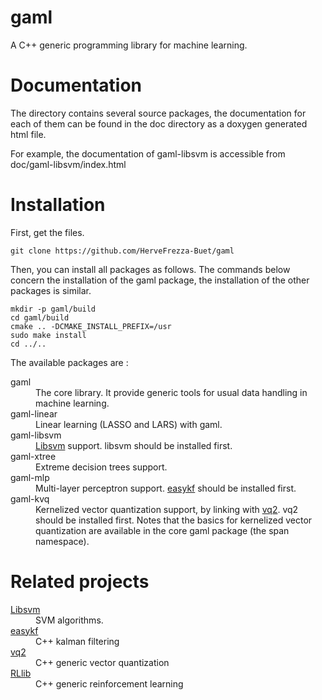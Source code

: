 # gaml

A C++ generic programming library for machine learning.

# Documentation

The directory contains several source packages, the documentation for each of them can be found in the doc directory as a doxygen generated html file.

For example, the documentation of gaml-libsvm is accessible from doc/gaml-libsvm/index.html


# Installation

First, get the files.

``` 
git clone https://github.com/HerveFrezza-Buet/gaml
``` 

Then, you can install all packages as follows. The commands below concern the installation of the gaml package, the installation of the other packages is similar.

```
mkdir -p gaml/build
cd gaml/build
cmake .. -DCMAKE_INSTALL_PREFIX=/usr
sudo make install
cd ../..
```

The available packages are :
<dl>
<dt>gaml</dt> <dd>The core library. It provide generic tools for usual data handling in machine learning.</dd>
<dt>gaml-linear</dt> <dd>Linear learning (LASSO and LARS) with gaml.</dd>
<dt>gaml-libsvm</dt> <dd><a href="http://www.csie.ntu.edu.tw/~cjlin/libsvm">Libsvm</a> support. libsvm should be installed first.</dd>
<dt>gaml-xtree</dt> <dd>Extreme decision trees support.</dd>
<dt>gaml-mlp</dt> <dd>Multi-layer perceptron support. <a href="https://github.com/jeremyfix/easykf">easykf</a> should be installed first.</dd>
<dt>gaml-kvq</dt> <dd>Kernelized vector quantization support, by linking with <a href="https://github.com/HerveFrezza-Buet/vq2">vq2</a>. vq2 should be installed first. Notes that the basics for kernelized vector quantization are available in the core gaml package (the span namespace).</dd>
</dl>

# Related projects


<dl>
<dt><a href="http://www.csie.ntu.edu.tw/~cjlin/libsvm">Libsvm</a></dt> <dd>SVM algorithms.</dd>
<dt><a href="https://github.com/jeremyfix/easykf">easykf</a></dt> <dd>C++ kalman filtering</dd>
<dt><a href="https://github.com/HerveFrezza-Buet/vq2">vq2</a></dt> <dd>C++ generic vector quantization</dd>
<dt><a href="https://github.com/HerveFrezza-Buet/vq2">RLlib</a></dt> <dd>C++ generic reinforcement learning</dd>
</dl>